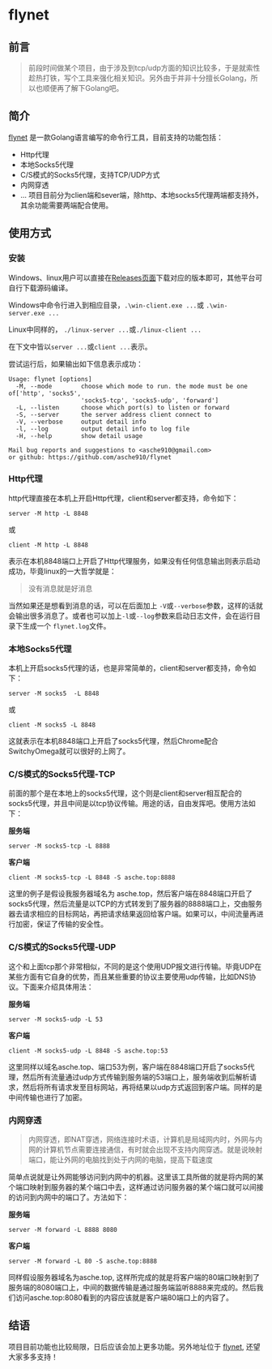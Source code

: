 # flynet 
## 前言
> 前段时间做某个项目，由于涉及到tcp/udp方面的知识比较多，于是就索性趁热打铁，写个工具来强化相关知识。另外由于并非十分擅长Golang，所以也顺便再了解下Golang吧。

## 简介
[flynet](https://github.com/asche910/flynet) 是一款Golang语言编写的命令行工具，目前支持的功能包括：

* Http代理
* 本地Socks5代理
* C/S模式的Socks5代理，支持TCP/UDP方式
* 内网穿透
* ...
项目目前分为clien端和sever端，除http、本地socks5代理两端都支持外，其余功能需要两端配合使用。

## 使用方式
###  安装
Windows、linux用户可以直接在[Releases页面](https://github.com/asche910/flynet/releases)下载对应的版本即可，其他平台可自行下载源码编译。

Windows中命令行进入到相应目录，```.\win-client.exe ...```或  ```.\win-server.exe ...```

Linux中同样的， ```./linux-server ...```或```./linux-client ...```

在下文中皆以```server ...```或```client ...```表示。

尝试运行后，如果输出如下信息表示成功：
```
Usage: flynet [options]
  -M, --mode        choose which mode to run. the mode must be one of['http', 'socks5',
                    'socks5-tcp', 'socks5-udp', 'forward']
  -L, --listen      choose which port(s) to listen or forward
  -S, --server      the server address client connect to
  -V, --verbose     output detail info
  -l, --log         output detail info to log file
  -H, --help        show detail usage

Mail bug reports and suggestions to <asche910@gmail.com>
or github: https://github.com/asche910/flynet
```

### Http代理
http代理直接在本机上开启Http代理，client和server都支持，命令如下：
```
server -M http -L 8848 
```
或
```
client -M http -L 8848
```
表示在本机8848端口上开启了Http代理服务，如果没有任何信息输出则表示启动成功，毕竟linux的一大哲学就是：
> 没有消息就是好消息

当然如果还是想看到消息的话，可以在后面加上 ```-V```或```--verbose```参数，这样的话就会输出很多消息了。或者也可以加上```-l```或```--log```参数来启动日志文件，会在运行目录下生成一个 ```flynet.log```文件。

### 本地Socks5代理
本机上开启socks5代理的话，也是非常简单的，client和server都支持，命令如下：
```
server -M socks5  -L 8848
```
或
```
client -M socks5 -L 8848
```
这就表示在本机8848端口上开启了socks5代理，然后Chrome配合SwitchyOmega就可以很好的上网了。

### C/S模式的Socks5代理-TCP
前面的那个是在本地上的socks5代理，这个则是client和server相互配合的socks5代理，并且中间是以tcp协议传输。用途的话，自由发挥吧。使用方法如下：

**服务端**
```
server -M socks5-tcp -L 8888
```
**客户端**
```
client -M socks5-tcp -L 8848 -S asche.top:8888
```
这里的例子是假设我服务器域名为 asche.top，然后客户端在8848端口开启了socks5代理，然后流量是以TCP的方式转发到了服务器的8888端口上，交由服务器去请求相应的目标网站，再把请求结果返回给客户端。如果可以，中间流量再进行加密，保证了传输的安全性。


### C/S模式的Socks5代理-UDP
这个和上面tcp那个非常相似，不同的是这个使用UDP报文进行传输。毕竟UDP在某些方面有它自身的优势，而且某些重要的协议主要使用udp传输，比如DNS协议。下面来介绍具体用法：

**服务端**
```
server -M socks5-udp -L 53
```
**客户端**
```
client -M socks5-udp -L 8848 -S asche.top:53
```
这里同样以域名asche.top、端口53为例，客户端在8848端口开启了socks5代理，然后所有流量通过udp方式传输到服务端的53端口上，服务端收到后解析请求，然后将所有请求发至目标网站，再将结果以udp方式返回到客户端。同样的是中间传输也进行了加密。


### 内网穿透
> 内网穿透，即NAT穿透，网络连接时术语，计算机是局域网内时，外网与内网的计算机节点需要连接通信，有时就会出现不支持内网穿透。就是说映射端口，能让外网的电脑找到处于内网的电脑，提高下载速度

简单点说就是让外网能够访问到内网中的机器。这里该工具所做的就是将内网的某个端口映射到服务器的某个端口中去，这样通过访问服务器的某个端口就可以间接的访问到内网中的端口了。方法如下：

**服务端**
```
server -M forward -L 8888 8080
```
**客户端**
```
server -M forward -L 80 -S asche.top:8888
```
 同样假设服务器域名为asche.top, 这样所完成的就是将客户端的80端口映射到了服务端的8080端口上，中间的数据传输是通过服务端监听8888来完成的。然后我们访问asche.top:8080看到的内容应该就是客户端80端口上的内容了。

## 结语
项目目前功能也比较局限，日后应该会加上更多功能。另外地址位于 [flynet](https://github.com/asche910/flynet), 还望大家多多支持！
